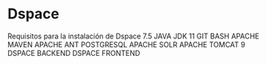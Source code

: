 # Dspace
Requisitos para la instalación de Dspace 7.5
JAVA JDK 11
GIT BASH 
APACHE MAVEN 
APACHE ANT
POSTGRESQL
APACHE SOLR
APACHE TOMCAT 9
DSPACE BACKEND
DSPACE FRONTEND
